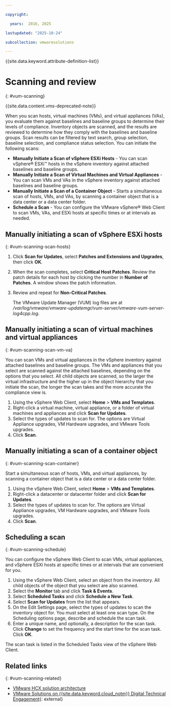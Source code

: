 ```yaml
---

copyright:

  years:  2016, 2025

lastupdated: "2025-10-24"

subcollection: vmwaresolutions

---
```


{{site.data.keyword.attribute-definition-list}}

# Scanning and review
{: #vum-scanning}

{{site.data.content.vms-deprecated-note}}

When you scan hosts, virtual machines (VMs), and virtual appliances (VAs), you evaluate them against baselines and baseline groups to determine their levels of compliance. Inventory objects are scanned, and the results are reviewed to determine how they comply with the baselines and baseline groups. Scan results can be filtered by text search, group selection, baseline selection, and compliance status selection. You can initiate the following scans:
* **Manually Initiate a Scan of vSphere ESXi Hosts** - You can scan vSphere® ESXi™ hosts in the vSphere inventory against attached baselines and baseline groups.
* **Manually Initiate a Scan of Virtual Machines and Virtual Appliances** - You can scan VMs and VAs in the vSphere inventory against attached baselines and baseline groups.
* **Manually Initiate a Scan of a Container Object** - Starts a simultaneous scan of hosts, VMs, and VAs, by scanning a container object that is a data center or a data center folder.
* **Schedule a Scan** - You can configure the VMware vSphere® Web Client to scan VMs, VAs, and ESXi hosts at specific times or at intervals as needed.

## Manually initiating a scan of vSphere ESXi hosts
{: #vum-scanning-scan-hosts}

1. Click **Scan for Updates**, select **Patches and Extensions and Upgrades**, then click **OK**.
2. When the scan completes, select **Critical Host Patches**. Review the patch details for each host by clicking the number in **Number of Patches**. A window shows the patch information.
3. Review and repeat for **Non-Critical Patches**.

   The VMware Update Manager (VUM) log files are at _/var/log/vmware/vmware-updatemgr/vum-server/vmware-vum-server-log4cpp.log_.

## Manually initiating a scan of virtual machines and virtual appliances
{: #vum-scanning-scan-vm-va}

You can scan VMs and virtual appliances in the vSphere inventory against attached baselines and baseline groups. The VMs and appliances that you select are scanned against the attached baselines, depending on the options that you select. All child objects are scanned, so the larger the virtual infrastructure and the higher up in the object hierarchy that you initiate the scan, the longer the scan takes and the more accurate the compliance view is.

1. Using the vSphere Web Client, select **Home** > **VMs and Templates**.
2. Right-click a virtual machine, virtual appliance, or a folder of virtual machines and appliances and click **Scan for Updates**.
3. Select the types of updates to scan for. The options are Virtual Appliance upgrades, VM Hardware upgrades, and VMware Tools upgrades.
4. Click **Scan**.

## Manually initiating a scan of a container object
{: #vum-scanning-scan-container}

Start a simultaneous scan of hosts, VMs, and virtual appliances, by scanning a container object that is a data center or a data center folder.
1. Using the vSphere Web Client, select **Home** > **VMs and Templates**.
2. Right-click a datacenter or datacenter folder and click **Scan for Updates**.
3. Select the types of updates to scan for. The options are Virtual Appliance upgrades, VM Hardware upgrades, and VMware Tools upgrades.
4. Click **Scan**.

## Scheduling a scan
{: #vum-scanning-schedule}

You can configure the vSphere Web Client to scan VMs, virtual appliances, and vSphere ESXi hosts at specific times or at intervals that are convenient for you.

1. Using the vSphere Web Client, select an object from the inventory. All child objects of the object that you select are also scanned.
2. Select the **Monitor** tab and click **Task & Events**.
3. Select **Scheduled Tasks** and click **Schedule a New Task**.
4. Select **Scan for Updates** from the list that appears.
5. On the Edit Settings page, select the types of updates to scan the inventory object for. You must select at least one scan type. On the Scheduling options page, describe and schedule the scan task.
6. Enter a unique name, and optionally, a description for the scan task. Click **Change** to set the frequency and the start time for the scan task. Click **OK**.

The scan task is listed in the Scheduled Tasks view of the vSphere Web Client.

## Related links
{: #vum-scanning-related}

* [VMware HCX solution architecture](/docs/vmwaresolutions?topic=vmwaresolutions-hcx-archi-intro#hcx-archi-intro)
* [VMware Solutions on {{site.data.keyword.cloud_notm}} Digital Technical Engagement](https://www.ibm.com/products/vmware){: external}
